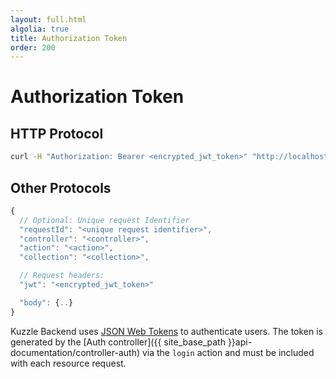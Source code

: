 ```yaml
---
layout: full.html
algolia: true
title: Authorization Token
order: 200
---
```


# Authorization Token

## HTTP Protocol

```bash
curl -H "Authorization: Bearer <encrypted_jwt_token>" "http://localhost:7512/..."
```

## Other Protocols

```javascript
{
  // Optional: Unique request Identifier
  "requestId": "<unique request identifier>",
  "controller": "<controller>",
  "action": "<action>",
  "collection": "<collection>",

  // Request headers:
  "jwt": "<encrypted_jwt_token>"

  "body": {..}
}
```

Kuzzle Backend uses [JSON Web Tokens](https://tools.ietf.org/html/rfc7519) to authenticate users.
The token is generated by the [Auth controller]({{ site_base_path }}api-documentation/controller-auth) via the `login` action and must be included with each resource request.
